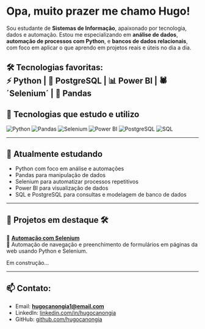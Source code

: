 # Opa, muito prazer me chamo Hugo!

Sou estudante de **Sistemas de Informação**, apaixonado por tecnologia, dados e automação. Estou me especializando em **análise de dados**, **automação de processos com Python**, e **bancos de dados relacionais**, com foco em aplicar o que aprendo em projetos reais e úteis no dia a dia.


🛠️ Tecnologias favoritas:  
⚡ Python | 🐘 PostgreSQL | 📊 Power BI | 🕷️ ´Selenium´ | 📁 Pandas
---

## 🚀 Tecnologias que estudo e utilizo

![Python](https://img.shields.io/badge/Python-3776AB?style=flat&logo=python&logoColor=white)
![Pandas](https://img.shields.io/badge/Pandas-150458?style=flat&logo=pandas&logoColor=white)
![Selenium](https://img.shields.io/badge/Selenium-43B02A?style=flat&logo=selenium&logoColor=white)
![Power BI](https://img.shields.io/badge/Power%20BI-F2C811?style=flat&logo=powerbi&logoColor=black)
![PostgreSQL](https://img.shields.io/badge/PostgreSQL-4169E1?style=flat&logo=postgresql&logoColor=white)
![SQL](https://img.shields.io/badge/SQL-4479A1?style=flat&logo=mysql&logoColor=white)

---

## 🧠 Atualmente estudando

- Python com foco em análise e automações
- Pandas para manipulação de dados
- Selenium para automatizar processos repetitivos
- Power BI para visualização de dados
- SQL e PostgreSQL para consultas e modelagem de banco de dados

---

## 📂 Projetos em destaque 🛠️

🔹 [**Automação com Selenium**](#)  
📌 Automação de navegação e preenchimento de formulários em páginas da web usando Python e Selenium.

Em construção...

---

## 📫 Contato:

- Email: **hugocanongia1@email.com**
- LinkedIn: [linkedin.com/in/hugocanongia](https://linkedin.com/in/hugocanongia)
- GitHub: [github.com/hugocanongia](https://github.com/hugocanongia)


